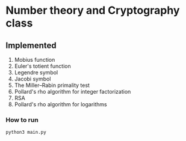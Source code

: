 # Number theory and Cryptography class

## Implemented
1) Mobius function
2) Euler's totient function
3) Legendre symbol
4) Jacobi symbol
5) The Miller–Rabin primality test
6) Pollard's rho algorithm for integer factorization
7) RSA
8) Pollard's rho algorithm for logarithms

### How to run
```
python3 main.py
```
